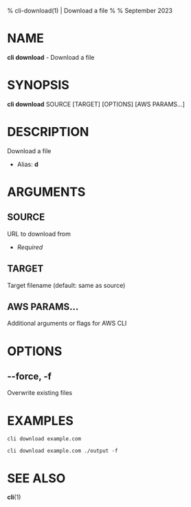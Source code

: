 % cli-download(1) | Download a file
% 
% September 2023

NAME
==================================================

**cli download** - Download a file

SYNOPSIS
==================================================

**cli download** SOURCE [TARGET] [OPTIONS] [AWS PARAMS...]

DESCRIPTION
==================================================

Download a file

- Alias: **d**

ARGUMENTS
==================================================

SOURCE
--------------------------------------------------

URL to download from

- *Required*

TARGET
--------------------------------------------------

Target filename (default: same as source)


AWS PARAMS...
--------------------------------------------------

Additional arguments or flags for AWS CLI


OPTIONS
==================================================

--force, -f
--------------------------------------------------

Overwrite existing files


EXAMPLES
==================================================

~~~
cli download example.com

cli download example.com ./output -f

~~~

SEE ALSO
==================================================

**cli**(1)



